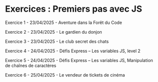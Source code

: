 # Exercices : Premiers pas avec JS

Exercice 1 - 23/04/2025 - Aventure dans la Forêt du Code  

Exercice 2 - 23/04/2025 - Le gardien du donjon 

Exercice 3 - 23/04/2025 - Le club secret des chats

Exercice 4 - 24/04/2025 - Défis Express – Les variables JS, level 2

Exercice 5 - 24/04/2025 - Défis Express – Les variables JS, Manipulation de chaînes de caractères 

Exercice 6 - 25/04/2025 - Le vendeur de tickets de cinéma 

